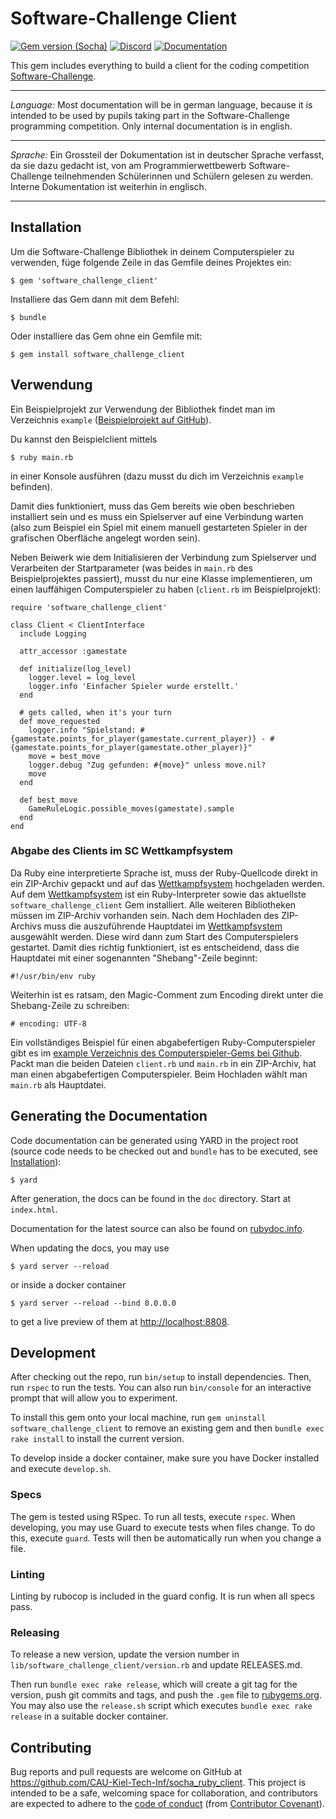 # Software-Challenge Client

[![Gem version (Socha)](https://img.shields.io/gem/v/software_challenge_client)](https://rubygems.org/gems/software_challenge_client)
[![Discord](https://img.shields.io/discord/233577109363097601?color=blue&label=Discord)](https://discord.gg/ARZamDptG5)
[![Documentation](https://img.shields.io/badge/Software--Challenge%20-Documentation-%234299e1)](https://docs.software-challenge.de/)

This gem includes everything to build a client for the coding
competition [Software-Challenge](http://www.software-challenge.de).

------------------------------------------------------------------------

_Language:_ Most documentation will be in german language, because it is intended
to be used by pupils taking part in the Software-Challenge programming
competition. Only internal documentation is in english.

------------------------------------------------------------------------

_Sprache:_ Ein Grossteil der Dokumentation ist in deutscher Sprache verfasst, da
sie dazu gedacht ist, von am Programmierwettbewerb Software-Challenge
teilnehmenden Schülerinnen und Schülern gelesen zu werden. Interne Dokumentation
ist weiterhin in englisch.

------------------------------------------------------------------------

## Installation

Um die Software-Challenge Bibliothek in deinem Computerspieler zu verwenden, füge folgende Zeile in das Gemfile deines Projektes ein:

    $ gem 'software_challenge_client'

Installiere das Gem dann mit dem Befehl:

    $ bundle

Oder installiere das Gem ohne ein Gemfile mit:

    $ gem install software_challenge_client

## Verwendung

Ein Beispielprojekt zur Verwendung der Bibliothek findet man im Verzeichnis `example` ([Beispielprojekt auf GitHub](https://github.com/CAU-Kiel-Tech-Inf/socha_ruby_client/tree/master/example)).

Du kannst den Beispielclient mittels

    $ ruby main.rb

in einer Konsole ausführen (dazu musst du dich im Verzeichnis `example` befinden).

Damit dies funktioniert, muss das Gem bereits wie oben beschrieben installiert
sein und es muss ein Spielserver auf eine Verbindung warten (also zum Beispiel
ein Spiel mit einem manuell gestarteten Spieler in der grafischen Oberfläche
angelegt worden sein).

Neben Beiwerk wie dem Initialisieren der Verbindung zum Spielserver und
Verarbeiten der Startparameter (was beides in `main.rb` des Beispielprojektes
passiert), musst du nur eine Klasse implementieren, um einen lauffähigen
Computerspieler zu haben (`client.rb` im Beispielprojekt):

    require 'software_challenge_client'

    class Client < ClientInterface
      include Logging

      attr_accessor :gamestate

      def initialize(log_level)
        logger.level = log_level
        logger.info 'Einfacher Spieler wurde erstellt.'
      end

      # gets called, when it's your turn
      def move_requested
        logger.info "Spielstand: #{gamestate.points_for_player(gamestate.current_player)} - #{gamestate.points_for_player(gamestate.other_player)}"
        move = best_move
        logger.debug "Zug gefunden: #{move}" unless move.nil?
        move
      end

      def best_move
        GameRuleLogic.possible_moves(gamestate).sample
      end
    end

### Abgabe des Clients im SC Wettkampfsystem

Da Ruby eine interpretierte Sprache ist, muss der Ruby-Quellcode direkt
in ein ZIP-Archiv gepackt und auf das [Wettkampfsystem](https://docs.software-challenge.de/glossary/contest) hochgeladen
werden. Auf dem [Wettkampfsystem](https://docs.software-challenge.de/glossary/contest) ist ein Ruby-Interpreter sowie das
aktuellste `software_challenge_client` Gem installiert. Alle weiteren
Bibliotheken müssen im ZIP-Archiv vorhanden sein. Nach dem Hochladen des ZIP-Archivs muss die auszuführende Hauptdatei im [Wettkampfsystem](https://docs.software-challenge.de/glossary/contest)
ausgewählt werden. Diese wird dann zum Start des Computerspielers
gestartet. Damit dies richtig funktioniert, ist es entscheidend, dass
die Hauptdatei mit einer sogenannten "Shebang"-Zeile beginnt:

    #!/usr/bin/env ruby

Weiterhin ist es ratsam, den Magic-Comment zum Encoding direkt unter die
Shebang-Zeile zu schreiben:

    # encoding: UTF-8

Ein vollständiges Beispiel für einen abgabefertigen Ruby-Computerspieler
gibt es im [example Verzeichnis des Computerspieler-Gems bei
Github](https://github.com/software-challenge/client-ruby/tree/main/example).
Packt man die beiden Dateien `client.rb` und `main.rb` in ein
ZIP-Archiv, hat man einen abgabefertigen Computerspieler. Beim Hochladen
wählt man `main.rb` als Hauptdatei.

## Generating the Documentation

Code documentation can be generated using YARD in the project root (source code
needs to be checked out and `bundle` has to be executed,
see [Installation](#installation)):

    $ yard

After generation, the docs can be found in the `doc` directory. Start at
`index.html`.

Documentation for the latest source can also be found
on
[rubydoc.info](http://www.rubydoc.info/github/CAU-Kiel-Tech-Inf/socha_ruby_client).

When updating the docs, you may use

    $ yard server --reload

or inside a docker container

    $ yard server --reload --bind 0.0.0.0

to get a live preview of them at [http://localhost:8808](http://localhost:8808).

## Development

After checking out the repo, run `bin/setup` to install
dependencies. Then, run `rspec` to run the tests. You can also
run `bin/console` for an interactive prompt that will allow you to
experiment.

To install this gem onto your local machine, run `gem uninstall
software_challenge_client` to remove an existing gem and then `bundle exec rake
install` to install the current version.

To develop inside a docker container, make sure you have Docker installed and execute
`develop.sh`.

### Specs

The gem is tested using RSpec. To run all tests, execute `rspec`. When
developing, you may use Guard to execute tests when files change. To do this,
execute `guard`. Tests will then be automatically run when you change a file.

### Linting

Linting by rubocop is included in the guard config. It is run when all specs
pass.

### Releasing

To release a new version, update the version number in
`lib/software_challenge_client/version.rb` and update RELEASES.md.

Then run `bundle exec rake release`, which will create a git tag for the
version, push git commits and tags, and push the `.gem` file to
[rubygems.org](https://rubygems.org). You may also use the `release.sh` script
which executes `bundle exec rake release` in a suitable docker container.

## Contributing

Bug reports and pull requests are welcome on GitHub at
https://github.com/CAU-Kiel-Tech-Inf/socha_ruby_client. This project is intended
to be a safe, welcoming space for collaboration, and contributors are expected
to adhere to the [code of
conduct](https://github.com/CAU-Kiel-Tech-Inf/socha-client-ruby/blob/master/CODE_OF_CONDUCT.md)
(from [Contributor Covenant](http://contributor-covenant.org)).
